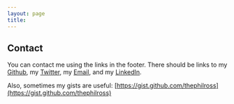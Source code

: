```yaml
---
layout: page
title: 
---
```


## Contact

You can contact me using the links in the footer. There should be links to my [Github](https://github.com/thephilross), my [Twitter](https://twitter.com/thephilross), my [Email](mailto:philippross369@gmail.com), and my [LinkedIn](https://linkedin.com/in/philippross).

Also, sometimes my gists are useful: [https://gist.github.com/thephilross](https://gist.github.com/thephilross)
